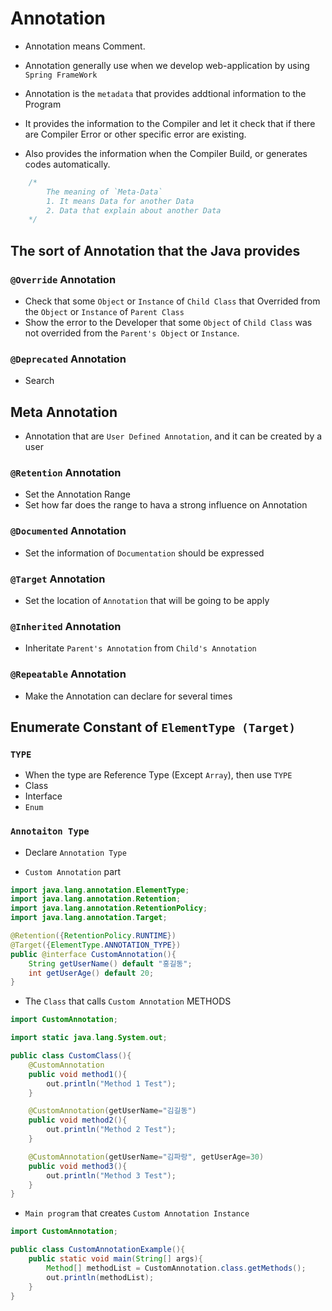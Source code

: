 # Annotation

- Annotation means Comment. 
- Annotation generally use when we develop web-application by using `Spring FrameWork`

- Annotation is the `metadata` that provides addtional information to the Program
- It provides the information to the Compiler and let it check that if there are Compiler Error or other specific error are existing.
- Also provides the information when the Compiler Build, or generates codes automatically.

```java
    /*
        The meaning of `Meta-Data`
        1. It means Data for another Data
        2. Data that explain about another Data
    */
```


## The sort of Annotation that the Java provides

### `@Override` Annotation

- Check that some `Object` or `Instance` of `Child Class` that Overrided from the `Object` or  `Instance` of `Parent Class`
- Show the error to the Developer that some `Object` of `Child Class` was not overrided from the `Parent's Object` or `Instance`.

### `@Deprecated` Annotation

- Search 


## Meta Annotation

- Annotation that are `User Defined Annotation`, and it can be created by a user

### `@Retention` Annotation

- Set the Annotation Range
- Set how far does the range to hava a strong influence on Annotation

### `@Documented` Annotation

- Set the information of `Documentation` should be expressed

### `@Target` Annotation

- Set the location of `Annotation` that will be going to be apply

### `@Inherited` Annotation

- Inheritate `Parent's Annotation` from `Child's Annotation`

### `@Repeatable` Annotation

- Make the Annotation can declare for several times


## Enumerate Constant of `ElementType (Target)`

### `TYPE`

- When the type are Reference Type (Except `Array`), then use `TYPE`
- Class
- Interface
- `Enum`

### `Annotaiton Type`

- Declare `Annotation Type` 

- `Custom Annotation` part
```java
import java.lang.annotation.ElementType;
import java.lang.annotation.Retention;
import java.lang.annotation.RetentionPolicy;
import java.lang.annotation.Target;

@Retention({RetentionPolicy.RUNTIME})
@Target({ElementType.ANNOTATION_TYPE})
public @interface CustomAnnotation(){
    String getUserName() default "홍길동";
    int getUserAge() default 20;
}
```

- The `Class` that calls `Custom Annotation` METHODS
```java
import CustomAnnotation;

import static java.lang.System.out;

public class CustomClass(){
    @CustomAnnotation
    public void method1(){
        out.println("Method 1 Test");
    }

    @CustomAnnotation(getUserName="김길동")
    public void method2(){
        out.println("Method 2 Test");
    }

    @CustomAnnotation(getUserName="김파랑", getUserAge=30)
    public void method3(){
        out.println("Method 3 Test");
    }
}
```

- `Main program` that creates `Custom Annotation Instance`
```java
import CustomAnnotation;

public class CustomAnnotationExample(){
    public static void main(String[] args){
        Method[] methodList = CustomAnnotation.class.getMethods();
        out.println(methodList);
    }
}

```